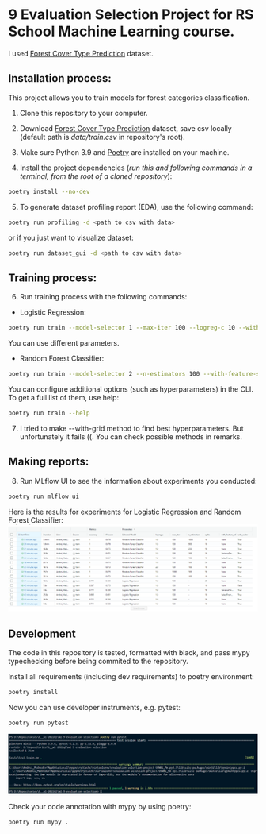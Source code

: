 # 9 Evaluation Selection Project for RS School Machine Learning course.

I used [Forest Cover Type Prediction](https://www.kaggle.com/competitions/forest-cover-type-prediction/) dataset.

## Installation process:

This project allows you to train models for forest categories classification.

1. Clone this repository to your computer.

2. Download [Forest Cover Type Prediction](https://www.kaggle.com/competitions/forest-cover-type-prediction/) dataset, save csv locally (default path is *data/train.csv* in repository's root).

3. Make sure Python 3.9 and [Poetry](https://python-poetry.org/docs/) are installed on your machine.

4. Install the project dependencies (*run this and following commands in a terminal, from the root of a cloned repository*):
```sh
poetry install --no-dev
```
5. To generate dataset profiling report (EDA), use the following command:
```sh
poetry run profiling -d <path to csv with data>
```
or if you just want to visualize dataset:
```sh
poetry run dataset_gui -d <path to csv with data>
```

## Training process:

6. Run training process with the following commands:

- Logistic Regression:
```sh
poetry run train --model-selector 1 --max-iter 100 --logreg-c 10 --with-feature-selection 0
```
You can use different parameters.

- Random Forest Classifier:
```sh
poetry run train --model-selector 2 --n-estimators 100 --with-feature-selection 0
```

You can configure additional options (such as hyperparameters) in the CLI. To get a full list of them, use help:
```sh
poetry run train --help
```

7. I tried to make --with-grid method to find best hyperparameters. But unfortunately it fails ((.
You can check possible methods in remarks.

## Making reports:

8. Run MLflow UI to see the information about experiments you conducted:
```sh
poetry run mlflow ui
```

Here is the results for experiments for Logistic Regression and Random Forest Classifier:
![results](info/experiments.png)

## Development

The code in this repository is tested, formatted with black, and pass mypy typechecking before being commited to the repository.

Install all requirements (including dev requirements) to poetry environment:
```sh
poetry install
```
Now you can use developer instruments, e.g. pytest:
```sh
poetry run pytest
```
![tests](info/tests.png)

Check your code annotation with mypy by using poetry:
```sh
poetry run mypy .
```